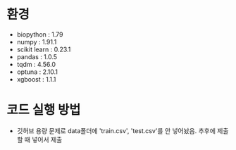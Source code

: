 # 환경
+ biopython : 1.79
+ numpy : 1.91.1
+ scikit learn : 0.23.1
+ pandas : 1.0.5
+ tqdm : 4.56.0
+ optuna : 2.10.1
+ xgboost : 1.1.1


# 코드 실행 방법

+ 깃허브 용량 문제로 data폴더에 'train.csv', 'test.csv'를 안 넣어놨음. 추후에 제출할 때 넣어서 제출 
